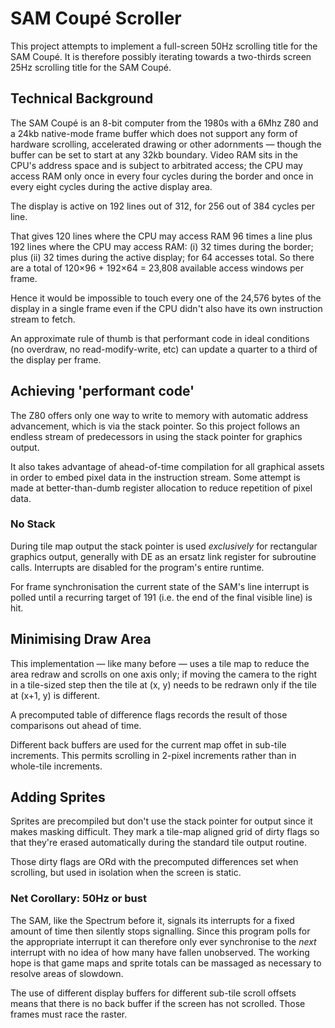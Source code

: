 # SAM Coupé Scroller

This project attempts to implement a full-screen 50Hz scrolling title for the SAM Coupé. It is therefore possibly iterating towards a two-thirds screen 25Hz scrolling title for the SAM Coupé.

## Technical Background

The SAM Coupé is an 8-bit computer from the 1980s with a 6Mhz Z80 and a 24kb native-mode frame buffer which does not support any form of hardware scrolling, accelerated drawing or other adornments — though the buffer can be set to start at any 32kb boundary. Video RAM sits in the CPU's address space and is subject to arbitrated access; the CPU may access RAM only once in every four cycles during the border and once in every eight cycles during the active display area.

The display is active on 192 lines out of 312, for 256 out of 384 cycles per line.

That gives 120 lines where the CPU may access RAM 96 times a line plus 192 lines where the CPU may access RAM: (i) 32 times during the border; plus (ii) 32 times during the active display; for 64 accesses total. So there are a total of 120×96 + 192×64 = 23,808 available access windows per frame.

Hence it would be impossible to touch every one of the 24,576 bytes of the display in a single frame even if the CPU didn't also have its own instruction stream to fetch.

An approximate rule of thumb is that performant code in ideal conditions (no overdraw, no read-modify-write, etc) can update a quarter to a third of the display per frame.

## Achieving 'performant code'

The Z80 offers only one way to write to memory with automatic address advancement, which is via the stack pointer. So this project follows an endless stream of predecessors in using the stack pointer for graphics output.

It also takes advantage of ahead-of-time compilation for all graphical assets in order to embed pixel data in the instruction stream. Some attempt is made at better-than-dumb register allocation to reduce repetition of pixel data.

### No Stack

During tile map output the stack pointer is used _exclusively_ for rectangular graphics output, generally with DE as an ersatz link register for subroutine calls. Interrupts are disabled for the program's entire runtime.

For frame synchronisation the current state of the SAM's line interrupt is polled until a recurring target of 191 (i.e. the end of the final visible line) is hit.

## Minimising Draw Area

This implementation — like many before — uses a tile map to reduce the area redraw and scrolls on one axis only; if moving the camera to the right in a tile-sized step then the tile at (x, y) needs to be redrawn only if the tile at (x+1, y) is different.

A precomputed table of difference flags records the result of those comparisons out ahead of time.

Different back buffers are used for the current map offet in sub-tile increments. This permits scrolling in 2-pixel increments rather than in whole-tile increments.

## Adding Sprites

Sprites are precompiled but don't use the stack pointer for output since it makes masking difficult. They mark a tile-map aligned grid of dirty flags so that they're erased automatically during the standard tile output routine.

Those dirty flags are ORd with the precomputed differences set when scrolling, but used in isolation when the screen is static.

### Net Corollary: 50Hz or bust

The SAM, like the Spectrum before it, signals its interrupts for a fixed amount of time then silently stops signalling. Since this program polls for the appropriate interrupt it can therefore only ever synchronise to the _next_ interrupt with no idea of how many have fallen unobserved. The working hope is that game maps and sprite totals can be massaged as necessary to resolve areas of slowdown.

The use of different display buffers for different sub-tile scroll offsets means that there is no back buffer if the screen has not scrolled. Those frames must race the raster.
